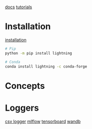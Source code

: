 [docs](https://lightning.ai/docs/pytorch/stable/starter/installation.html)
[tutorials](https://lightning.ai/docs/pytorch/stable/starter/introduction.html)

# Installation
[installation](https://lightning.ai/docs/pytorch/stable/starter/installation.html)

```bash
# Pip
python -m pip install lightning

# Conda
conda install lightning -c conda-forge
```

# Concepts


# Loggers
[csv logger](https://lightning.ai/docs/pytorch/stable/api/lightning.pytorch.loggers.csv_logs.html#module-lightning.pytorch.loggers.csv_logs)
[mlflow](https://lightning.ai/docs/pytorch/stable/api/lightning.pytorch.loggers.mlflow.html#module-lightning.pytorch.loggers.mlflow)
[tensorboard](https://lightning.ai/docs/pytorch/stable/api/lightning.pytorch.loggers.tensorboard.html#module-lightning.pytorch.loggers.tensorboard)
[wandb](https://lightning.ai/docs/pytorch/stable/api/lightning.pytorch.loggers.wandb.html#module-lightning.pytorch.loggers.wandb)

